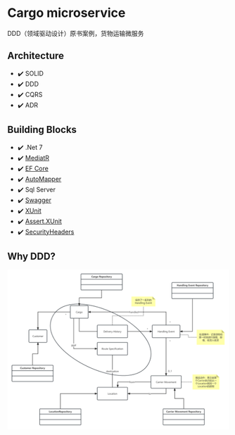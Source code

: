 # Cargo microservice
DDD（领域驱动设计）原书案例，货物运输微服务

## Architecture
- ✔️ SOLID
- ✔️ DDD
- ✔️ CQRS
- ✔️ ADR

## Building Blocks
- ✔️ .Net 7
- ✔️ [MediatR](https://github.com/jbogard/MediatR)
- ✔️ [EF Core](https://github.com/dotnet/efcore/)
- ✔️ [AutoMapper](https://github.com/AutoMapper/AutoMapper)
- ✔️ Sql Server
- ✔️ [Swagger](https://github.com/domaindrivendev/Swashbuckle.AspNetCore)
- ✔️ [XUnit](https://github.com/xunit/xunit)
- ✔️ [Assert.XUnit](https://github.com/xunit/assert.xunit)
- ✔️ [SecurityHeaders](https://github.com/andrewlock/NetEscapades.AspNetCore.SecurityHeaders)

## Why DDD?
<center><img src="https://github.com/Harley-Chang/CargoDDD/blob/master/assets/images/cargo-ddd.png" /></center>
